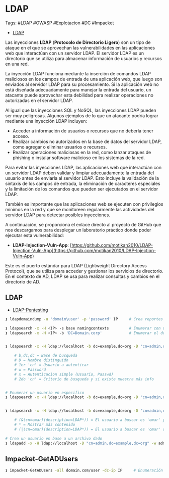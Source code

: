 # LDAP

Tags: #LDAP #OWASP #Explotacion #DC #Impacket 

* [LDAP](https://www.profesionalreview.com/2019/01/05/ldap/)

Las inyecciones **LDAP** (**Protocolo de Directorio Ligero**) son un tipo de ataque en el que se aprovechan las vulnerabilidades en las aplicaciones web que interactúan con un servidor LDAP. El servidor LDAP es un directorio que se utiliza para almacenar información de usuarios y recursos en una red.

La inyección LDAP funciona mediante la inserción de comandos LDAP maliciosos en los campos de entrada de una aplicación web, que luego son enviados al servidor LDAP para su procesamiento. Si la aplicación web no está diseñada adecuadamente para manejar la entrada del usuario, un atacante puede aprovechar esta debilidad para realizar operaciones no autorizadas en el servidor LDAP.

Al igual que las inyecciones SQL y NoSQL, las inyecciones LDAP pueden ser muy peligrosas. Algunos ejemplos de lo que un atacante podría lograr mediante una inyección LDAP incluyen:

-   Acceder a información de usuarios o recursos que no debería tener acceso.
-   Realizar cambios no autorizados en la base de datos del servidor LDAP, como agregar o eliminar usuarios o recursos.
-   Realizar operaciones maliciosas en la red, como lanzar ataques de phishing o instalar software malicioso en los sistemas de la red.

Para evitar las inyecciones LDAP, las aplicaciones web que interactúan con un servidor LDAP deben validar y limpiar adecuadamente la entrada del usuario antes de enviarla al servidor LDAP. Esto incluye la validación de la sintaxis de los campos de entrada, la eliminación de caracteres especiales y la limitación de los comandos que pueden ser ejecutados en el servidor LDAP.

También es importante que las aplicaciones web se ejecuten con privilegios mínimos en la red y que se monitoreen regularmente las actividades del servidor LDAP para detectar posibles inyecciones.

A continuación, se proporciona el enlace directo al proyecto de GitHub que nos descargamos para desplegar un laboratorio práctico donde poder ejecutar esta vulnerabilidad:

-   **LDAP-Injection-Vuln-App**: [https://github.com/motikan2010/LDAP-Injection-Vuln-App](https://github.com/motikan2010/LDAP-Injection-Vuln-App)

Este es el puerto estándar para LDAP (Lightweight Directory Access Protocol), que se utiliza para acceder y gestionar los servicios de directorio. En el contexto de AD, LDAP se usa para realizar consultas y cambios en el directorio de AD.

## LDAP

* [LDAP-Pentesting](https://book.hacktricks.wiki/en/network-services-pentesting/pentesting-ldap.html#ldapsearch)

```bash 
❯ ldapdomaindump -u 'domain\user' -p 'password' IP     # Crea reportes para poder ver la info desde la web
```

```bash 
❯ ldapsearch -x -H <IP> -s base namingcontexts         # Enumerar con una autenticación simple
❯ ldapsearch -x -H <IP> -b 'DC=Domain.corp'            # Enumerar el dominio 


❯ ldapsearch -x -H ldap://localhost -b dc=example,dc=org -D "cn=admin,dc=Domain,dc=corp" -w admin 'cn=admin'   # Mirar la información del usuario admin 

	# b,dc,dc = Base de busqueda
	# D = Nombre distinguido
	# 1er 'cn' = Usuario a autenticar
	# w = Password 
	# x = Autenticacion simple (Usuario, Passwd)
	# 2do 'cn' = Criterio de busqueda y si existe muestra más info  


# Enumerar un usuario en especifico 
❯ ldapsearch -x -H ldap://localhost -b dc=example,dc=org -D "cn=admin,dc=Domain,dc=org" -w admin 'cn=omar'


❯ ldapsearch -x -H ldap://localhost -b dc=example,dc=org -D "cn=admin,dc=Domain,dc=org" -w admin '(&(cn=omar)(description=LDAP*))'

	# (&(cn=omar)(description=LDAP*)) = El usuario a buscar es 'omar' y su descripción es LDAP 
	# * = Mostrar más contenido 
	# (|(cn=omar)(description=LDAP*)) = El usuario a buscar es 'omar' o su descripción es LDAP
```

```bash
# Crea un usuario en base a un archivo dado 
❯ ldapadd -x -H ldap://localhost -D "cn=admin,dc=example,dc=org" -w admin -f newuser.ldif  
```

## Impacket-GetADUsers 

```bash 
❯ impacket-GetADUsers -all domain.com/user -dc-ip IP     # Enumeración de usuarios en el dominio con un usuario valido 
```
